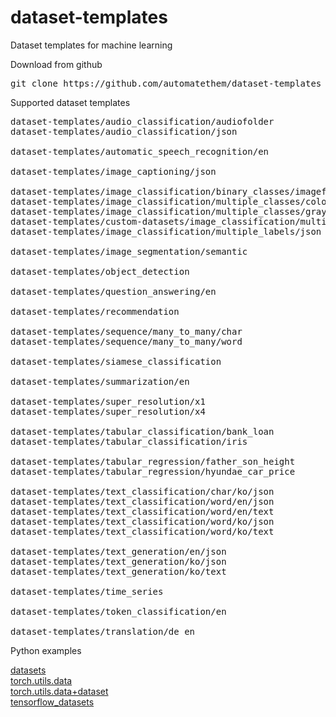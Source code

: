 # dataset-templates

Dataset templates for machine learning

Download from github
<pre>
git clone https://github.com/automatethem/dataset-templates
</pre>

Supported dataset templates

<pre>
dataset-templates/audio_classification/audiofolder
dataset-templates/audio_classification/json

dataset-templates/automatic_speech_recognition/en

dataset-templates/image_captioning/json

dataset-templates/image_classification/binary_classes/imagefolder
dataset-templates/image_classification/multiple_classes/color/imagefolder
dataset-templates/image_classification/multiple_classes/grayscale/imagefolder
dataset-templates/custom-datasets/image_classification/multiple_classes/grayscale/json
dataset-templates/image_classification/multiple_labels/json

dataset-templates/image_segmentation/semantic

dataset-templates/object_detection

dataset-templates/question_answering/en

dataset-templates/recommendation

dataset-templates/sequence/many_to_many/char
dataset-templates/sequence/many_to_many/word

dataset-templates/siamese_classification

dataset-templates/summarization/en

dataset-templates/super_resolution/x1
dataset-templates/super_resolution/x4

dataset-templates/tabular_classification/bank_loan
dataset-templates/tabular_classification/iris

dataset-templates/tabular_regression/father_son_height
dataset-templates/tabular_regression/hyundae_car_price

dataset-templates/text_classification/char/ko/json
dataset-templates/text_classification/word/en/json
dataset-templates/text_classification/word/en/text
dataset-templates/text_classification/word/ko/json
dataset-templates/text_classification/word/ko/text

dataset-templates/text_generation/en/json
dataset-templates/text_generation/ko/json
dataset-templates/text_generation/ko/text

dataset-templates/time_series

dataset-templates/token_classification/en

dataset-templates/translation/de_en
</pre>

Python examples

<a href="https://github.com/automatethem/dataset-templates/tree/main/python_examples/datasets">datasets</a><br>
<a href="https://github.com/automatethem/dataset-templates/tree/main/python_examples/torch.utils.data">torch.utils.data</a><br>
<a href="https://github.com/automatethem/dataset-templates/tree/main/python_examples/torch.utils.data+dataset">torch.utils.data+dataset</a><br>
<a href="https://github.com/automatethem/dataset-templates/tree/main/python_examples/tensorflow_datasets">tensorflow_datasets</a>


